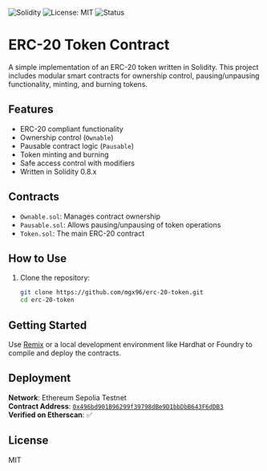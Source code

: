 ![Solidity](https://img.shields.io/badge/Solidity-0.8.x-blue)
![License: MIT](https://img.shields.io/badge/License-MIT-yellow.svg)
![Status](https://img.shields.io/badge/Status-Deployed-brightgreen)


# ERC-20 Token Contract

A simple implementation of an ERC-20 token written in Solidity. This project includes modular smart contracts for ownership control, pausing/unpausing functionality, minting, and burning tokens.

## Features

- ERC-20 compliant functionality
- Ownership control (`Ownable`)
- Pausable contract logic (`Pausable`)
- Token minting and burning
- Safe access control with modifiers
- Written in Solidity 0.8.x

## Contracts

- `Ownable.sol`: Manages contract ownership
- `Pausable.sol`: Allows pausing/unpausing of token operations
- `Token.sol`: The main ERC-20 contract

## How to Use

1. Clone the repository:
   ```bash
   git clone https://github.com/mgx96/erc-20-token.git
   cd erc-20-token


## Getting Started

Use [Remix](https://remix.ethereum.org/) or a local development environment like Hardhat or Foundry to compile and deploy the contracts.


## Deployment

**Network**: Ethereum Sepolia Testnet  
**Contract Address**: [`0x496bd901B96299f39798dBe9D1bbDbB643F6dDB3`](https://sepolia.etherscan.io/address/0x496bd901b96299f39798dbe9d1bbdbb643f6ddb3)  
**Verified on Etherscan**: ✅


## License

MIT
